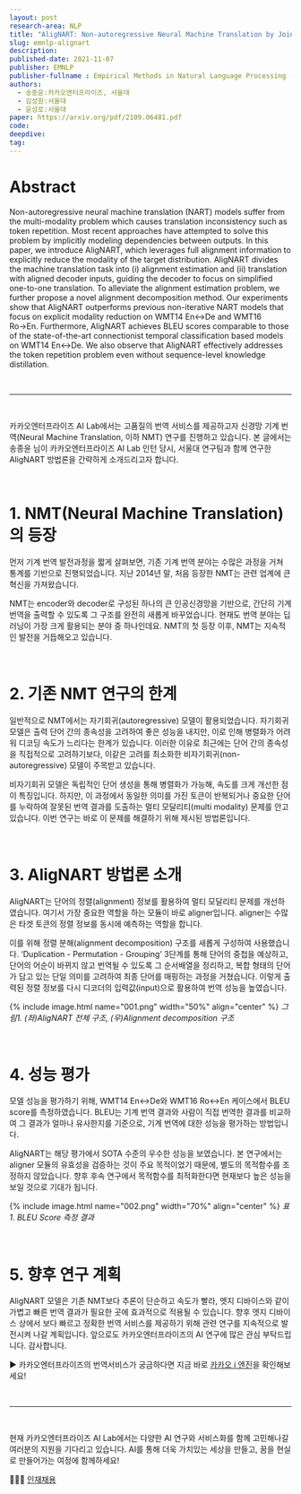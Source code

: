 ```yaml
---
layout: post
research-area: NLP
title: "AligNART: Non-autoregressive Neural Machine Translation by Jointly Learning to Estimate Alignment and Translate"
slug: emnlp-alignart
description:
published-date: 2021-11-07
publisher: EMNLP
publisher-fullname : Empirical Methods in Natural Language Processing (EMNLP)
authors:
  - 송종윤:카카오엔터프라이즈, 서울대
  - 김성원:서울대
  - 윤성로:서울대
paper: https://arxiv.org/pdf/2109.06481.pdf
code:
deepdive:
tag:
---
```


# Abstract

Non-autoregressive neural machine translation (NART) models suffer from the multi-modality problem which causes translation inconsistency such as token repetition. Most recent approaches have attempted to solve this problem by implicitly modeling dependencies between outputs. In this paper, we introduce AligNART, which leverages full alignment information to explicitly reduce the modality of the target distribution. AligNART divides the machine translation task into (i) alignment estimation and (ii) translation with aligned decoder inputs, guiding the decoder to focus on simplified one-to-one translation. To alleviate the alignment estimation problem, we further propose a novel alignment decomposition method. Our experiments show that AligNART outperforms previous non-iterative NART models that focus on explicit modality reduction on WMT14 En↔De and WMT16 Ro→En. Furthermore, AligNART achieves BLEU scores comparable to those of the state-of-the-art connectionist temporal classification based models on WMT14 En↔De. We also observe that AligNART effectively addresses the token repetition problem even without sequence-level knowledge distillation.

<br/>

***

<br/>

카카오엔터프라이즈 AI Lab에서는 고품질의 번역 서비스를 제공하고자 신경망 기계 번역(Neural  Machine Translation, 이하 NMT) 연구를 진행하고 있습니다. 본 글에서는 송종윤 님이 카카오엔터프라이즈 AI Lab 인턴 당시, 서울대 연구팀과 함께 연구한 AligNART 방법론을 간략하게 소개드리고자 합니다.

<br/>

# 1. NMT(Neural  Machine Translation)의 등장

먼저 기계 번역 발전과정을 짧게 살펴보면, 기존 기계 번역 분야는 수많은 과정을 거쳐 통계를 기반으로 진행되었습니다. 지난 2014년 말, 처음 등장한 NMT는 관련 업계에 큰 혁신을 가져왔습니다.

NMT는 encoder와 decoder로 구성된 하나의 큰 인공신경망을 기반으로, 간단히 기계 번역을 출력할 수 있도록 그 구조를 완전히 새롭게 바꾸었습니다. 현재도 번역 분야는 딥러닝이 가장 크게 활용되는 분야 중 하나인데요. NMT의 첫 등장 이후, NMT는 지속적인 발전을 거듭해오고 있습니다.

<br/>

# 2. 기존 NMT 연구의 한계

일반적으로 NMT에서는 자기회귀(autoregressive) 모델이 활용되었습니다. 자기회귀 모델은 출력 단어 간의 종속성을 고려하여 좋은 성능을 내지만, 이로 인해 병렬화가 어려워 디코딩 속도가 느리다는 한계가 있습니다. 이러한 이유로 최근에는 단어 간의 종속성을 직접적으로 고려하기보다, 이같은 고려를 최소화한 비자기회귀(non-autoregressive) 모델이 주목받고 있습니다.

비자기회귀 모델은 독립적인 단어 생성을 통해 병렬화가 가능해, 속도를 크게 개선한 점이 특징입니다. 하지만, 이 과정에서 동일한 의미를 가진 토큰이 반복되거나 중요한 단어를 누락하여 잘못된 번역 결과를 도출하는 멀티 모달리티(multi modality) 문제를 안고 있습니다. 이번 연구는 바로 이 문제를 해결하기 위해 제시된 방법론입니다.

<br/>

# 3. AligNART 방법론 소개

AligNART는 단어의 정렬(alignment) 정보를 활용하여 멀티 모달리티 문제를 개선하였습니다. 여기서 가장 중요한 역할을 하는 모듈이 바로 aligner입니다. aligner는 수많은 타겟 토큰의 정렬 정보를 동시에 예측하는 역할을 합니다.

이를 위해 정렬 분해(alignment decomposition) 구조를 새롭게 구성하여 사용했습니다. ‘Duplication - Permutation - Grouping’ 3단계를 통해 단어의 중첩을 예상하고, 단어의 어순이 바뀌지 않고 번역될 수 있도록 그 순서배열을 정리하고, 복합 형태의 단어가 담고 있는 단일 의미를 고려하여 최종 단어를 매핑하는 과정을 거쳤습니다. 이렇게 출력된 정렬 정보를 다시 디코더의 입력값(input)으로 활용하여 번역 성능을 높였습니다.

{% include image.html name="001.png" width="50%" align="center" %}
<em class="center">그림1. (좌)AligNART 전체 구조, (우)Alignment decomposition 구조</em>

<br/>

# 4. 성능 평가

모델 성능을 평가하기 위해, WMT14 En↔De와 WMT16 Ro↔En 케이스에서 BLEU score를 측정하였습니다. BLEU는 기계 번역 결과와 사람이 직접 번역한 결과를 비교하여 그 결과가 얼마나 유사한지를 기준으로, 기계 번역에 대한 성능을 평가하는 방법입니다.

AligNART는 해당 평가에서 SOTA 수준의 우수한 성능을 보였습니다. 본 연구에서는 aligner 모듈의 유효성을 검증하는 것이 주요 목적이었기 때문에, 별도의 목적함수를 조정하지 않았습니다. 향후 후속 연구에서 목적함수를 최적화한다면 현재보다 높은 성능을 보일 것으로 기대가 됩니다.

{% include image.html name="002.png" width="70%" align="center" %}
<em class="center">표1. BLEU Score 측정 결과</em>

<br/>

# 5. 향후 연구 계획

AligNART 모델은 기존 NMT보다 추론이 단순하고 속도가 빨라, 엣지 디바이스와 같이 가볍고 빠른 번역 결과가 필요한 곳에 효과적으로 적용될 수 있습니다. 향후 엣지 디바이스 상에서 보다 빠르고 정확한 번역 서비스를 제공하기 위해 관련 연구를 지속적으로 발전시켜 나갈 계획입니다. 앞으로도 카카오엔터프라이즈의 AI 연구에 많은 관심 부탁드립니다. 감사합니다.

► 카카오엔터프라이즈의 번역서비스가 궁금하다면 지금 바로 [카카오 i 엔진](https://translate.kakao.com/)을 확인해보세요!

<br/>

***

<br/>

현재 카카오엔터프라이즈 AI Lab에서는 다양한 AI 연구와 서비스화를 함께 고민해나갈 여러분의 지원을 기다리고 있습니다. AI를 통해 더욱 가치있는 세상을 만들고, 꿈을 현실로 만들어가는 여정에 함께하세요!

👨🏻‍💻 [인재채용](http://kko.to/ailab_career)
